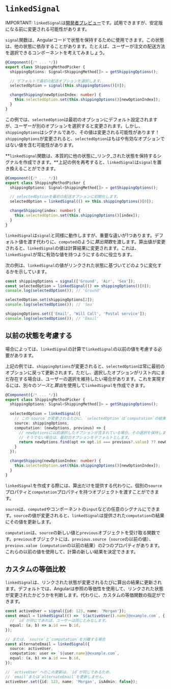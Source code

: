 # `linkedSignal`

IMPORTANT: `linkedSignal`は[開発者プレビュー](reference/releases#developer-preview)です。試用できますが、安定版になる前に変更される可能性があります。

`signal`関数は、Angularコードで状態を保持するために使用できます。この状態は、他の状態に依存することがあります。たとえば、ユーザーが注文の配送方法を選択できるコンポーネントを考えてみましょう。

```typescript
@Component({/* ... */})
export class ShippingMethodPicker {
  shippingOptions: Signal<ShippingMethod[]> = getShippingOptions();

  // デフォルトで最初の配送オプションを選択します。
  selectedOption = signal(this.shippingOptions()[0]);

  changeShipping(newOptionIndex: number) {
    this.selectedOption.set(this.shippingOptions()[newOptionIndex]);
  }
}
```

この例では、`selectedOption`は最初のオプションにデフォルト設定されますが、ユーザーが別のオプションを選択すると変更されます。しかし、`shippingOptions`はシグナルであり、その値は変更される可能性があります！`shippingOptions`が変更されると、`selectedOption`はもはや有効なオプションではない値を含む可能性があります。

**`linkedSignal`関数は、本質的に他の状態に_リンク_された状態を保持するシグナルを作成できます。**上記の例を再考すると、`linkedSignal`は`signal`を置き換えることができます。

```typescript
@Component({/* ... */})
export class ShippingMethodPicker {
  shippingOptions: Signal<ShippingMethod[]> = getShippingOptions();

  // selectedOptionを最初の配送オプションに初期化します。
  selectedOption = linkedSignal(() => this.shippingOptions()[0]);

  changeShipping(index: number) {
    this.selectedOption.set(this.shippingOptions()[index]);
  }
}
```

`linkedSignal`は`signal`と同様に動作しますが、重要な違いが1つあります。デフォルト値を渡す代わりに、`computed`のように*算出関数*を渡します。算出値が変更されると、`linkedSignal`の値は計算結果に変更されます。これは、`linkedSignal`が常に有効な値を持つようにするのに役立ちます。

次の例は、`linkedSignal`の値がリンクされた状態に基づいてどのように変化するかを示しています。

```typescript
const shippingOptions = signal(['Ground', 'Air', 'Sea']);
const selectedOption = linkedSignal(() => shippingOptions()[0]);
console.log(selectedOption()); // 'Ground'

selectedOption.set(shippingOptions[2]);
console.log(selectedOption()); // 'Sea'

shippingOptions.set(['Email', 'Will Call', 'Postal service']);
console.log(selectedOption()); // 'Email'
```

## 以前の状態を考慮する

場合によっては、`linkedSignal`の計算で`linkedSignal`の以前の値を考慮する必要があります。

上記の例では、`shippingOptions`が変更されると、`selectedOption`は常に最初のオプションに戻って更新されます。ただし、選択したオプションがリスト内にまだ存在する場合は、ユーザーの選択を維持したい場合があります。これを実現するには、別々の*ソース*と*算出*を使用して`linkedSignal`を作成できます。

```typescript
@Component({/* ... */})
export class ShippingMethodPicker {
  shippingOptions: Signal<ShippingMethod[]> = getShippingOptions();
  
  selectedOption = linkedSignal({
    // この`source`が変更されるたびに、`selectedOption`は`computation`の結果に設定されます。
    source: shippingOptions,
    computation: (newOptions, previous) => {
      // newOptionsに以前選択したオプションが含まれている場合、その選択を保持します。
      // そうでない場合は、最初のオプションをデフォルトとします。
      return newOptions.find(opt => opt.id === previous?.value) ?? newOptions[0];
    } 
  });

  changeShipping(newOptionIndex: number) {
    this.selectedOption.set(this.shippingOptions()[newOptionIndex]);
  }
}
```

`linkedSignal`を作成する際には、算出だけを提供する代わりに、個別の`source`プロパティと`computation`プロパティを持つオブジェクトを渡すことができます。

`source`は、`computed`やコンポーネントの`input`などの任意のシグナルにできます。`source`の値が変更されると、`linkedSignal`は提供された`computation`の結果にその値を更新します。

`computation`は、`source`の新しい値と`previous`オブジェクトを受け取る関数です。`previous`オブジェクトには、`previous.source`（`source`の以前の値）、`previous.value`（`computation`の以前の結果）の2つのプロパティがあります。これらの以前の値を使用して、計算の新しい結果を決定できます。

## カスタムの等価比較

`linkedSignal`は、リンクされた状態が変更されるたびに算出の結果に更新されます。デフォルトでは、Angularは参照の等価性を使用して、リンクされた状態が変更されたかどうかを判断します。代わりに、カスタムの等価関数の指定ができます。

```typescript
const activeUser = signal({id: 123, name: 'Morgan'});
const email = linkedSignal(() => `${activeUser().name}@example.com`, {
  // `id`が同じであれば、ユーザーは同じとみなします。
  equal: (a, b) => a.id === b.id,
});

// または、`source`と`computation`を分離する場合
const alternateEmail = linkedSignal({
  source: activeUser,
  computation: user => `${user.name}@example.com`,
  equal: (a, b) => a.id === b.id,
});

// `activeUser`へのこの更新は、`id`が同じであるため、
// `email`または`alternateEmail`を更新しません。
activeUser.set({id: 123, name: 'Morgan', isAdmin: false});
```
